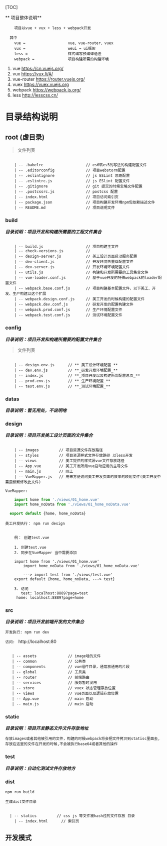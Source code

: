 [TOC]

** 项目整体说明**

```
	项目以vue + vux + less + webpack开发

  其中
    vue = 					vue、vue-router、vuex
    vux =					weui = ui框架
    less = 					样式编写预编译语法
    webpack = 				项目构建所需的构建环境

```

1. vue https://cn.vuejs.org/
2. vux https://vux.li/#/
3. vue-router https://router.vuejs.org/
4. vuex https://vuex.vuejs.org
5. webpack https://webpack.js.org/
6. less http://lesscss.cn/

# 目录结构说明

## root (虚目录)

> 文件列表

```language

    | -- .babelrc                   // es6转es5的写法的构建配置文件
    | -- .editorconfig				// 项目webstorm配置
    | -- .eslintignore				// js ESLint 忽略配置
    | -- .eslintrc.js				// js ESlint 配置文件
    | -- .gitignore					// git 提交的时候忽略文件配置
    | -- .postcssrc.js				// postcss 配置
    | -- index.html					// 项目访问索引页
    | -- package.json				// 项目构建开发环境npm包依赖描述文件
    | -- README.md					// 项目说明文件

```

### build

**_目录说明：项目开发和构建所需要的工程文件集合_**

```language

	| -- build.js					// 项目构建主文件
    | -- check-versions.js			//
    | -- design-server.js			// 美工设计页面启动服务配置
    | -- dev-client.js				// 开发环境热重载配置文件
    | -- dev-server.js				// 开发环境环境配置文件
    | -- utils.js					// 构建和开发所需要的工具集合文件
    | -- vue-loader.conf.js			// 基于vue开发的特殊webpack的loader配置文件
    | -- webpack.base.conf.js		// 项目构建基本配置文件，以下美工、开发、生产构建以这个扩展
    | -- webpack.design.conf.js		// 美工开发的时候构建的配置文件
    | -- webpack.dev.conf.js		// 研发开发的配置构建文件
    | -- webpack.prod.conf.js		// 生产环境配置文件
    | -- webpack.test.conf.js		// 测试环境配置文件

```

### config

**_目录说明：项目开发和构建所需要的配置文件集合_**

> 文件列表

```language

    | -- design.env.js		// **_美工设计环境配置_**
    | -- dev.env.js			// **_研发开发环境配置_**
    | -- index.js			// **_项目开发以及构建所需配置总页_**
    | -- prod.env.js		// **_生产环境配置_**
    | -- test.env.js		// **_测试环境配置_**

```

### datas

**_目录说明：暂无用处，不说明啥_**

### design

**_目录说明：项目开发美工设计页面的文件集合_**

```language

    | -- images			// 项目资源文件存放路径
    | -- styles			// 项目资源样式文件存放路径 以less开发
    | -- views			// 美工提供的样式源vue文件存放路径
    | -- App.vue		// 美工开发所用vue启动应用的主导文件
    | -- main.js		// 同上
    | -- VueMapper.js	// 用来方便访问美工开发页面的效果的映射文件(美工开发中需要频繁修改此文件)

```

`VueMapper: `

```javascript
	import home from './views/01_home.vue'
	import home_noData from './views/01_home_noData.vue'

  export default {home, home_noData}

```

`美工开发执行： npm run design`

```开发页面流程

	例： 创建test.vue

    1. 创建test.vue
    2. 同步在VueMapper 当中需要添加

    import home from './views/01_home.vue'
		import home_noData from './views/01_home_noData.vue'

		---> import test from './views/test.vue'
    export default {home, home_noData, ---> test}

	3. 访问
	   test: localhost:8889?page=test
     home: localhost:8889?page=home

```

### src

**_目录说明：项目开发前端开发的文件集合_**

`开发执行: npm run dev`

`访问: ` http://localhost:80

```language

   | -- assets				// image啥的文件
   | -- common				// 公共类
   | -- components			// vue组件目录，通常放通用的片段
   | -- global				// 工具类
   | -- router				// 前端路由
   | -- services			// 服务暂时没用
   | -- store				// vuex 状态管理存放位置
   | -- views				// vue页面以及逻辑存放位置
   | -- App.vue				// main 启动
   | -- main.js				// main 启动

```

### static

**_目录说明：项目开发静态文件文件存放地址_**

`存放images或者其他被引用的文件，构建的时候webpack将会把文件拷贝到statisc里面去,存放在这里的文件在开发的时候,不会被执行base64或者其他的操作`

### test

**_目录说明：自动化测试文件存放地方_**

### dist

`npm run build`

`生成dist文件目录`

```language

  | -- statics         // css js 等文件被hash过的文件存放 目录
	| -- index.html		 // 索引页

```

## 开发模式

